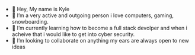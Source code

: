 - 👋 Hey, My name is Kyle
- 👀 I’m a very active and outgoing person i love computers, gaming, snowboarding.
- 🌱 I’m currently learning how to become a full stack devolper and when i acheive that i would like to get into cyber security.
- 💞️ I’m looking to collaborate on anything my ears are always open to new ideas 


<!---
Plexidy/Plexidy is a ✨ special ✨ repository because its `README.md` (this file) appears on your GitHub profile.
You can click the Preview link to take a look at your changes.
--->
